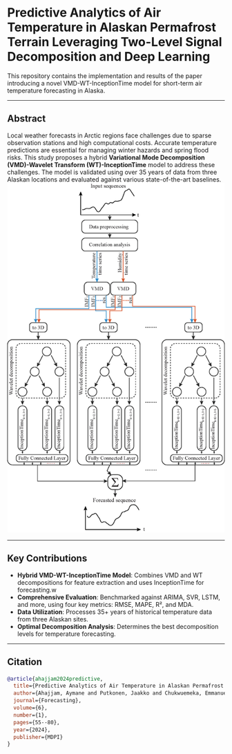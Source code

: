 # Predictive Analytics of Air Temperature in Alaskan Permafrost Terrain Leveraging Two-Level Signal Decomposition and Deep Learning

This repository contains the implementation and results of the paper introducing a novel VMD-WT-InceptionTime model for short-term air temperature forecasting in Alaska.

---

## Abstract

Local weather forecasts in Arctic regions face challenges due to sparse observation stations and high computational costs. Accurate temperature predictions are essential for managing winter hazards and spring flood risks. This study proposes a hybrid **Variational Mode Decomposition (VMD)-Wavelet Transform (WT)-InceptionTime** model to address these challenges. The model is validated using over 35 years of data from three Alaskan locations and evaluated against various state-of-the-art baselines.
![Multi-horizon forecasting of the temperature using VMD-WT-InceptionTime.](VMD-WT-InceptionTimev2.jpg "Multi-horizon forecasting of the temperature using VMD-WT-InceptionTime.")

---

## Key Contributions

- **Hybrid VMD-WT-InceptionTime Model**: Combines VMD and WT decompositions for feature extraction and uses InceptionTime for forecasting.w
- **Comprehensive Evaluation**: Benchmarked against ARIMA, SVR, LSTM, and more, using four key metrics: RMSE, MAPE, R², and MDA.
- **Data Utilization**: Processes 35+ years of historical temperature data from three Alaskan sites.
- **Optimal Decomposition Analysis**: Determines the best decomposition levels for temperature forecasting.

---

## Citation

```bibtex
@article{ahajjam2024predictive,
  title={Predictive Analytics of Air Temperature in Alaskan Permafrost Terrain Leveraging Two-Level Signal Decomposition and Deep Learning},
  author={Ahajjam, Aymane and Putkonen, Jaakko and Chukwuemeka, Emmanuel and Chance, Robert and Pasch, Timothy J},
  journal={Forecasting},
  volume={6},
  number={1},
  pages={55--80},
  year={2024},
  publisher={MDPI}
}